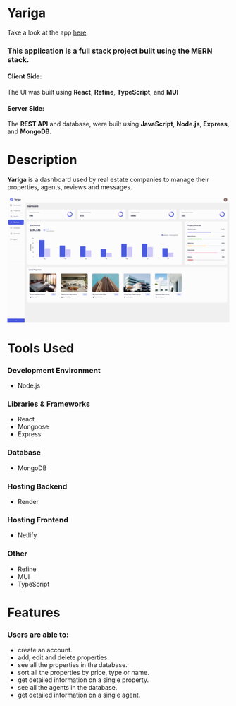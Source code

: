 # Yariga 

Take a look at the app [here](https://real-estate-admin-dashboard.netlify.app/)

### This application is a full stack project built using the **MERN** stack.

#### Client Side:
The UI was built using **React**, **Refine**, **TypeScript**, and **MUI**

#### Server Side:
The **REST API** and database, were built using **JavaScript**, **Node.js**, **Express**, and **MongoDB**.

# Description
**Yariga** is a dashboard used by real estate companies to manage their properties, agents, reviews and messages.

<kbd>
<img src="imgs_readme/yariga.png"/>
</kbd>


# Tools Used

### Development Environment
* Node.js

### Libraries & Frameworks
* React 
* Mongoose
* Express 

### Database
* MongoDB

### Hosting Backend
* Render

### Hosting Frontend
* Netlify

### Other
* Refine
* MUI
* TypeScript

# Features

### Users are able to:

* create an account.
* add, edit and delete properties.
* see all the properties in the database.
* sort all the properties by price, type or name.
* get detailed information on a single property.
* see all the agents in the database.
* get detailed information on a single agent.

</body>

